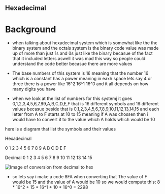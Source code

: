 ## Hexadecimal 

# Background 

- when talking about hexadecimal system which is somewhat like the the binary system and the octals system is the binary code value was made up of more than just 1s and 0s just like the binary becasue of the fact that it included letters aswell it was mad this way so people could understand the code better becasue there are more values

- The base numbers of this system is 16 meaning that the number 16 which is a constant has a power meaning in eaxh space lets say 4 or three there is a power like 16^2 16^1 16^0 and it all depends on how many digits you have 

- when we look at the list of numbers for this systemj it goes 0,1,2,3,4,5,6,7,89,A,B,C,D,E,F that is 16 different symbols and 16 different values becasue beside that is 0,1,2,3,4,5,6,7,8,9,10,11,12,13,14,15 and each letter from A to F starts at 10 to 15 meaning if A was chossen then i would have to convert it to the value which A holds which would be 10

here is a diagram that list the symbols and their values 

Hexadecimal

0	1	2	3	4	5	6	7	8	9	A	B	C	D	E	F

Decimal
0	1	2	3	4	5	6	7	8	9	10	11	12	13	14	15

![Image of conversion from decimal to hex](conversion.png) 

- so lets say i make a code 8FA when converting that The value of F would be 15  and the value of A would be 10 so we would compute this: 8 * 16^2 + 15 * 16^1 + 10 * 16^0 = 2298   
